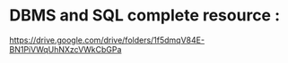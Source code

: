 # DBMS and SQL complete resource :

https://drive.google.com/drive/folders/1f5dmqV84E-BN1PiVWqUhNXzcVWkCbGPa
